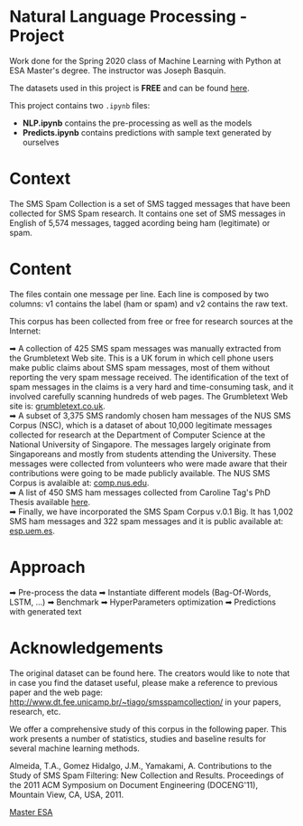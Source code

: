 # **Natural Language Processing - Project**

Work done for the Spring 2020 class of Machine Learning with Python at ESA Master's degree. The instructor was Joseph Basquin.

The datasets used in this project is **FREE** and can be found [here](http://archive.ics.uci.edu/ml/machine-learning-databases/00228/).

This project contains two ```.ipynb``` files:
* **NLP.ipynb** contains the pre-processing as well as the models
* **Predicts.ipynb** contains predictions with sample text generated by ourselves


# **Context**

The SMS Spam Collection is a set of SMS tagged messages that have been collected for SMS Spam research. It contains one set of SMS messages in English of 5,574 messages, tagged acording being ham (legitimate) or spam.


# **Content**

The files contain one message per line. Each line is composed by two columns: v1 contains the label (ham or spam) and v2 contains the raw text.

This corpus has been collected from free or free for research sources at the Internet:  

➡ A collection of 425 SMS spam messages was manually extracted from the Grumbletext Web site. This is a UK forum in which cell phone users make public claims about SMS spam messages, most of them without reporting the very spam message received. The identification of the text of spam messages in the claims is a very hard and time-consuming task, and it involved carefully scanning hundreds of web pages. The Grumbletext Web site is: [grumbletext.co.uk](http://www.grumbletext.co.uk/).  
➡ A subset of 3,375 SMS randomly chosen ham messages of the NUS SMS Corpus (NSC), which is a dataset of about 10,000 legitimate messages collected for research at the Department of Computer Science at the National University of Singapore. The messages largely originate from Singaporeans and mostly from students attending the University. These messages were collected from volunteers who were made aware that their contributions were going to be made publicly available. The NUS SMS Corpus is avalaible at: [comp.nus.edu](https://www.comp.nus.edu.sg/~rpnlpir/downloads/corpora/smsCorpus/).  
➡ A list of 450 SMS ham messages collected from Caroline Tag's PhD Thesis available [here](https://etheses.bham.ac.uk/id/eprint/253/1/Tagg09PhD.pdf).  
➡ Finally, we have incorporated the SMS Spam Corpus v.0.1 Big. It has 1,002 SMS ham messages and 322 spam messages and it is public available at: [esp.uem.es](http://www.esp.uem.es/jmgomez/smsspamcorpus/).


# Approach

➡ Pre-process the data
➡ Instantiate different models (Bag-Of-Words, LSTM, ...)
➡ Benchmark
➡ HyperParameters optimization
➡ Predictions with generated text

# **Acknowledgements**

The original dataset can be found here. The creators would like to note that in case you find the dataset useful, please make a reference to previous paper and the web page: http://www.dt.fee.unicamp.br/~tiago/smsspamcollection/ in your papers, research, etc.

We offer a comprehensive study of this corpus in the following paper. This work presents a number of statistics, studies and baseline results for several machine learning methods.

Almeida, T.A., Gomez Hidalgo, J.M., Yamakami, A. Contributions to the Study of SMS Spam Filtering: New Collection and Results. Proceedings of the 2011 ACM Symposium on Document Engineering (DOCENG'11), Mountain View, CA, USA, 2011.




[Master ESA](https://www.univ-orleans.fr/deg/masters/ESA/index.htm)


